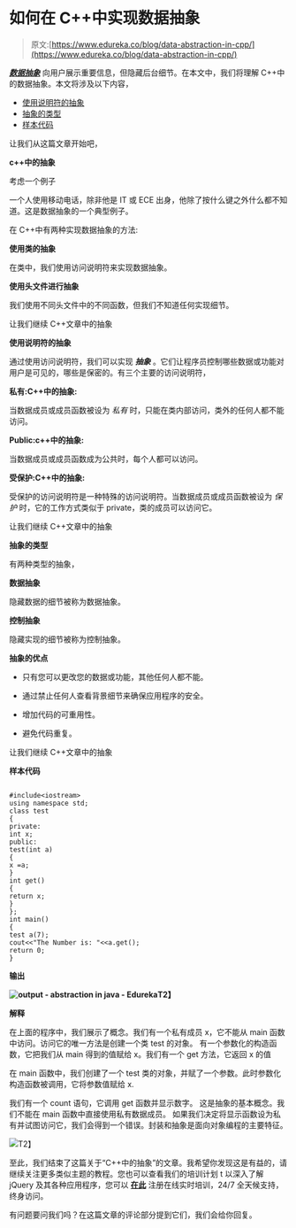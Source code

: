 # 如何在 C++中实现数据抽象

> 原文:[https://www.edureka.co/blog/data-abstraction-in-cpp/](https://www.edureka.co/blog/data-abstraction-in-cpp/)

[***数据抽象***](https://www.edureka.co/blog/java-abstraction/) 向用户展示重要信息，但隐藏后台细节。在本文中，我们将理解 C++中的数据抽象。本文将涉及以下内容，

*   [使用说明符的抽象](#AbstractionUsingSpecifiers)
*   [抽象的类型](#TypesOfAbstraction)
*   [样本代码](#SampleCode)

让我们从这篇文章开始吧，

**c++中的抽象**

考虑一个例子

一个人使用移动电话，除非他是 IT 或 ECE 出身，他除了按什么键之外什么都不知道。这是数据抽象的一个典型例子。

在 C++中有两种实现数据抽象的方法:

**使用类的抽象**

在类中，我们使用访问说明符来实现数据抽象。

**使用头文件进行抽象**

我们使用不同头文件中的不同函数，但我们不知道任何实现细节。

让我们继续 C++文章中的抽象

**使用说明符的抽象**

通过使用访问说明符，我们可以实现 ***抽象*** 。它们让程序员控制哪些数据或功能对用户是可见的，哪些是保密的。有三个主要的访问说明符，

**私有:C++中的抽象:**

当数据成员或成员函数被设为 *私有* 时，只能在类内部访问，类外的任何人都不能访问。

**Public:c++中的抽象:**

当数据成员或成员函数成为公共时，每个人都可以访问。

**受保护:C++中的抽象:**

受保护的访问说明符是一种特殊的访问说明符。当数据成员或成员函数被设为 *保护* 时，它的工作方式类似于 private，类的成员可以访问它。

让我们继续 C++文章中的抽象

**抽象的类型**

有两种类型的抽象，

**数据抽象**

隐藏数据的细节被称为数据抽象。

**控制抽象**

隐藏实现的细节被称为控制抽象。

**抽象的优点**

*   只有您可以更改您的数据或功能，其他任何人都不能。

*   通过禁止任何人查看背景细节来确保应用程序的安全。

*   增加代码的可重用性。

*   避免代码重复。

让我们继续 C++文章中的抽象

**样本代码**

```

#include<iostream>
using namespace std;
class test
{
private:
int x;
public:
test(int a)
{
x =a;
}
int get()
{
return x;
}
};
int main()
{
test a(7);
cout<<"The Number is: "<<a.get();
return 0;
}

```

**输出**

**![output - abstraction in java - Edureka](../Images/b566c9d0b1246d7fe1f9430bd8134cba.png)T2】**

**解释**

在上面的程序中，我们展示了概念。我们有一个私有成员 x，它不能从 main 函数中访问。访问它的唯一方法是创建一个类 test 的对象。 有一个参数化的构造函数，它把我们从 main 得到的值赋给 x。我们有一个 get 方法，它返回 x 的值

在 main 函数中，我们创建了一个 test 类的对象，并赋了一个参数。此时参数化构造函数被调用，它将参数值赋给 x.

我们有一个 count 语句，它调用 get 函数并显示数字。 这是抽象的基本概念。我们不能在 main 函数中直接使用私有数据成员。 如果我们决定将显示函数设为私有并试图访问它，我们会得到一个错误。封装和抽象是面向对象编程的主要特征。

![](../Images/e1b043e432630af6096c4309665210a0.png)T2】

至此，我们结束了这篇关于“C++中的抽象”的文章。我希望你发现这是有益的，请继续关注更多类似主题的教程。您也可以查看我们的培训计划 t 以深入了解 jQuery 及其各种应用程序，您可以 [**在此**](https://www.edureka.co/masters-program/full-stack-developer-training) 注册在线实时培训，24/7 全天候支持，终身访问。

有问题要问我们吗？在这篇文章的评论部分提到它们，我们会给你回复。